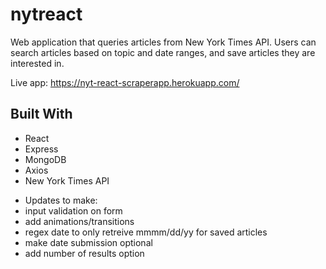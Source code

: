 # nytreact
Web application that queries articles from New York Times API. Users can search articles based on topic and date ranges, and save articles they are interested in.

Live app: https://nyt-react-scraperapp.herokuapp.com/

## Built With
- React
- Express
- MongoDB
- Axios
- New York Times API

* Updates to make:
 * input validation on form
 * add animations/transitions
 * regex date to only retreive mmmm/dd/yy for saved articles
 * make date submission optional
 * add number of results option
